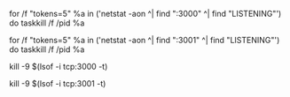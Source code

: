 for /f "tokens=5" %a in ('netstat -aon ^| find ":3000" ^| find "LISTENING"') do taskkill /f /pid %a

for /f "tokens=5" %a in ('netstat -aon ^| find ":3001" ^| find "LISTENING"') do taskkill /f /pid %a

kill -9 $(lsof -i tcp:3000 -t)

kill -9 $(lsof -i tcp:3001 -t)
